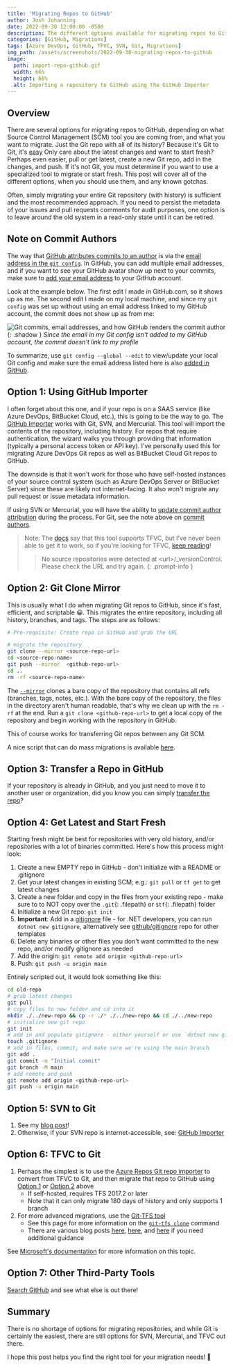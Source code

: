 ```yaml
---
title: 'Migrating Repos to GitHub'
author: Josh Johanning
date: 2022-09-30 12:00:00 -0500
description: The different options available for migrating repos to GitHub or any other Git provider
categories: [GitHub, Migrations]
tags: [Azure DevOps, GitHub, TFVC, SVN, Git, Migrations]
img_path: /assets/screenshots/2022-09-30-migrating-repos-to-github
image:
  path: import-repo-github.gif
  width: 66%
  height: 66%
  alt: Importing a repository to GitHub using the GitHub Importer
---
```


## Overview

There are several options for migrating repos to GitHub, depending on what Source Control Management (SCM) tool you are coming from, and what you want to migrate. Just the Git repo with all of its history? Because it's Git to Git, it's [easy](#option-2-git-clone-mirror) Only care about the latest changes and want to start fresh? Perhaps even easier, pull or get latest, create a new Git repo, add in the changes, and push. If it's not Git, you must determine if you want to use a specialized tool to migrate or start fresh. This post will cover all of the different options, when you should use them, and any known gotchas.

Often, simply migrating your entire Git repository (with history) is sufficient and the most recommended approach. If you need to persist the metadata of your issues and pull requests comments for audit purposes, one option is to leave around the old system in a read-only state until it can be retired.

## Note on Commit Authors

The way that [GitHub attributes commits to an author](https://docs.github.com/en/account-and-profile/setting-up-and-managing-your-personal-account-on-github/managing-email-preferences/setting-your-commit-email-address#about-commit-email-addresses) is via the [email address in the `git config`](https://docs.github.com/en/account-and-profile/setting-up-and-managing-your-personal-account-on-github/managing-email-preferences/setting-your-commit-email-address#setting-your-commit-email-address-in-git). In GitHub, you can add multiple email addresses, and if you want to see your GitHub avatar show up next to your commits, make sure to [add your email address](https://docs.github.com/en/account-and-profile/setting-up-and-managing-your-personal-account-on-github/managing-email-preferences/setting-your-commit-email-address#setting-your-commit-email-address-on-github) to your GitHub account.

Look at the example below. The first edit I made in GitHub.com, so it shows up as me. The second edit I made on my local machine, and since my `git config` was set up without using an email address linked to my GitHub account, the commit does not show up as from me:

![Git commits, email addresses, and how GitHub renders the commit author](git-config.png){: .shadow }
_Since the email in my Git config isn't added to my GitHub account, the commit doesn't link to my profile_

To summarize, use `git config --global --edit` to view/update your local Git config and make sure the email address listed here is also [added in GitHub](https://github.com/settings/emails).

## Option 1: Using GitHub Importer

I often forget about this one, and if your repo is on a SAAS service (like Azure DevOps, BitBucket Cloud, etc.), this is going to be the way to go. The [GitHub Importer](https://docs.github.com/en/get-started/importing-your-projects-to-github/importing-source-code-to-github/about-github-importer) works with Git, SVN, and Mercurial. This tool will import the contents of the repository, including history. For repos that require authentication, the wizard walks you through providing that information (typically a personal access token or API key). I've personally used this for migrating Azure DevOps Git repos as well as BitBucket Cloud Git repos to GitHub. 

The downside is that it won't work for those who have self-hosted instances of your source control system (such as Azure DevOps Server or BitBucket Server) since these are likely not internet-facing. It also won't migrate any pull request or issue metadata information.

If using SVN or Mercurial, you will have the ability to [update commit author attribution](https://docs.github.com/en/get-started/importing-your-projects-to-github/importing-source-code-to-github/updating-commit-author-attribution-with-github-importer) during the process. For Git, see the note above on [commit authors](#note-on-commit-authors).

> Note: The [docs](https://docs.github.com/en/get-started/importing-your-projects-to-github/importing-source-code-to-github/about-github-importer) say that this tool supports TFVC, but I've never been able to get it to work, so if you're looking for TFVC, [keep reading](#option-6-tfvc-to-git)!
> 
> > No source repositories were detected at \<url\>/_versionControl. Please check the URL and try again.
{: .prompt-info }

## Option 2: Git Clone Mirror

This is usually what I do when migrating Git repos to GitHub, since it's fast, efficient, and scriptable 😀. This migrates the entire repository, including all history, branches, and tags. The steps are as follows:

```bash
# Pre-requisite: Create repo in GitHub and grab the URL

# migrate the repository
git clone --mirror <source-repo-url>
cd <source-repo-name>
git push --mirror  <github-repo-url>
cd ..
rm -rf <source-repo-name>
```

The [`--mirror`](https://www.git-scm.com/docs/git-clone#Documentation/git-clone.txt---mirror) clones a bare copy of the repository that contains all refs (branches, tags, notes, etc.). With the bare copy of the repository, the files in the directory aren't human readable, that's why we clean up with the `rm -rf` at the end. Run a `git clone <github-repo-url>` to get a local copy of the repository and begin working with the repository in GitHub.

This of course works for transferring Git repos between any Git SCM.

A nice script that can do mass migrations is available [here](https://gist.github.com/dbirks/ed249df1912ec11214327a06e24d816c).

## Option 3: Transfer a Repo in GitHub

If your repository is already in GitHub, and you just need to move it to another user or organization, did you know you can simply [transfer the repo](https://docs.github.com/en/repositories/creating-and-managing-repositories/transferring-a-repository#transferring-a-repository-owned-by-your-personal-account)?

## Option 4: Get Latest and Start Fresh

Starting fresh might be best for repositories with very old history, and/or repositories with a lot of binaries committed. Here's how this process might look:

1. Create a new EMPTY repo in GitHub - don't initialize with a README or .gitignore
2. Get your latest changes in existing SCM; e.g.: `git pull` or `tf get` to get latest changes
3. Create a new folder and copy in the files from your existing repo - make sure to to NOT copy over the `.git`{: .filepath} or `$tf`{: .filepath} folder
4. Initialize a new Git repo: `git init`
5. **Important**: Add in a [gitignore](https://git-scm.com/docs/gitignore) file - for .NET developers, you can run `dotnet new gitignore`, alternatively see [github/gitignore](https://github.com/github/gitignore) repo for other templates
6. Delete any binaries or other files you don't want committed to the new repo, and/or modify gitignore as needed
7. Add the origin: `git remote add origin <github-repo-url>`
8. Push: `git push -u origin main`

Entirely scripted out, it would look something like this:

```bash
cd old-repo
# grab latest changes
git pull
# copy files to new folder and cd into it
mkdir ./../new-repo && cp -r ./* ./../new-repo && cd ./../new-repo
# initialize new git repo
git init
# add in and populate gitignore - either yourself or use `dotnet new gitignore`
touch .gitignore
# add in files, commit, and make sure we're using the main branch
git add .
git commit -m "Initial commit"
git branch -M main
# add remote and push
git remote add origin <github-repo-url>
git push -u origin main
```

## Option 5: SVN to Git

1. See my [blog post](https://josh-ops.com/posts/migrate-svn-to-git/)! 
2. Otherwise, if your SVN repo is internet-accessible, see: [GitHub Importer](#option-1-using-github-importer)

## Option 6: TFVC to Git

1. Perhaps the simplest is to use the [Azure Repos Git repo importer](https://learn.microsoft.com/en-us/azure/devops/repos/git/import-from-TFVC?view=azure-devops) to convert from TFVC to Git, and then migrate that repo to GitHub using [Option 1](#option-1-using-github-importer) or [Option 2](#option-2-git-clone-mirror) above
    - If self-hosted, requires TFS 2017.2 or later
    - Note that it can only migrate 180 days of history and only supports 1 branch 
2. For more advanced migrations, use the [Git-TFS tool](https://github.com/git-tfs/git-tfs)
    - See this page for more information on the [`git-tfs clone`](https://github.com/git-tfs/git-tfs/blob/master/doc/commands/clone.md) command
    - There are various blog posts [here](https://gist.github.com/AAugustine/268f7eed2043de24526b9254a0881579), [here](https://medium.com/sestek/how-to-migrate-projects-from-tfs-to-git-ff23d6b0c910), and [here](https://gitstack.com/how-to-migrate-from-tfs-to-git/) if you need additional guidance

See [Microsoft's documentation](https://learn.microsoft.com/en-us/devops/develop/git/migrate-from-tfvc-to-git) for more information on this topic.

## Option 7: Other Third-Party Tools

[Search GitHub](https://github.com/search?q=git+migrate+repo+&type=repositories) and see what else is out there! 

## Summary

There is no shortage of options for migrating repositories, and while Git is certainly the easiest, there are still options for SVN, Mercurial, and TFVC out there. 

I hope this post helps you find the right tool for your migration needs! 🥳
